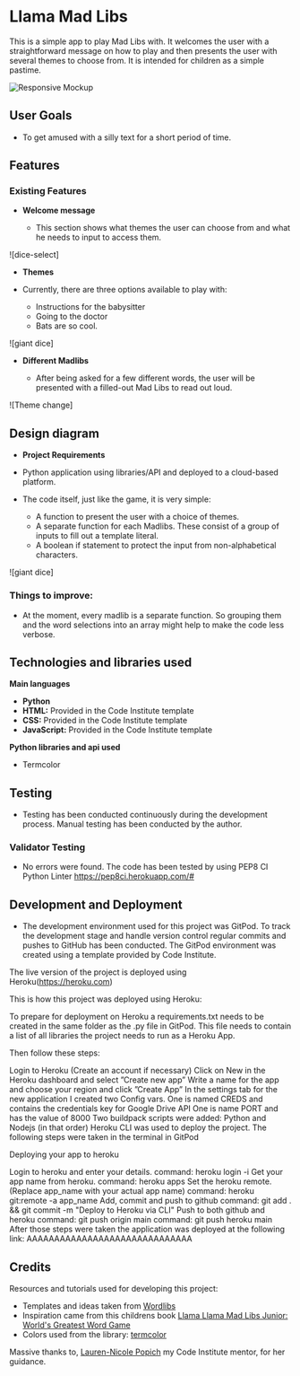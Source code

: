 #  Llama Mad Libs

This is a simple app to play Mad Libs with. It welcomes the user with a straightforward message on how to play and then presents the user with several themes to choose from. It is intended for children as a simple pastime.

![Responsive Mockup](assets/images/responsive-screens.png)

## User Goals 

 - To get amused with a silly text for a short period of time.


## Features 

### Existing Features

- __Welcome message__

  - This section shows what  themes the user can choose from and what he needs to input to access them.

![dice-select]

- __Themes__

 - Currently, there are three options available to play with: 
   - Instructions for the babysitter
   - Going to the doctor
   - Bats are so cool.

![giant dice]

- __Different Madlibs__

  - After being asked for a few different words, the user will be presented with a filled-out Mad Libs to read out loud.

![Theme change]

## Design diagram 

- __Project Requirements__

 - Python application using libraries/API and deployed to a cloud-based platform.
 - The code itself, just like the game, it is very simple:
   - A function to present the user with a choice of themes. 
   - A separate function for each Madlibs. These consist of a group of inputs to fill out a template literal.
   - A boolean if statement to protect the input from non-alphabetical characters.

![giant dice]

### Things to improve:

- At the moment,  every madlib is a separate function. So grouping them  and the word selections into an array might help to make the code less verbose.


## Technologies and libraries used

__Main languages__

- __Python__
-  __HTML:__ Provided in the Code Institute template
-  __CSS:__ Provided in the Code Institute template
-  __JavaScript:__ Provided in the Code Institute template

__Python libraries and api used__

-  Termcolor

## Testing 

- Testing has been conducted continuously during the development process. Manual testing has been conducted by the author.

### Validator Testing 

  - No errors were found. The code has been tested by using PEP8 CI Python Linter https://pep8ci.herokuapp.com/#

## Development and Deployment
 
- The development environment used for this project was GitPod. To track the development stage and handle version control regular commits and pushes to GitHub has been conducted. The GitPod environment was created using a template provided by Code Institute.

The live version of the project is deployed using Heroku(https://heroku.com)

This is how this project was deployed using Heroku:

To prepare for deployment on Heroku a requirements.txt needs to be created in the same folder as the .py file in GitPod. This file needs to contain a list of all libraries the project needs to run as a Heroku App.

Then follow these steps:

Login to Heroku (Create an account if necessary)
Click on New in the Heroku dashboard and select ”Create new app”
Write a name for the app and choose your region and click ”Create App”
In the settings tab for the new application I created two Config vars.
One is named CREDS and contains the credentials key for Google Drive API
One is name PORT and has the value of 8000
Two buildpack scripts were added: Python and Nodejs (in that order)
Heroku CLI was used to deploy the project. The following steps were taken in the terminal in GitPod

Deploying your app to heroku

Login to heroku and enter your details.
command: heroku login -i
Get your app name from heroku.
command: heroku apps
Set the heroku remote. (Replace app_name with your actual app name)
command: heroku git:remote -a app_name
Add, commit and push to github
command: git add . && git commit -m "Deploy to Heroku via CLI"
Push to both github and heroku
command: git push origin main
command: git push heroku main
After those steps were taken the application was deployed at the following link: AAAAAAAAAAAAAAAAAAAAAAAAAAAAAA

## Credits 

Resources and tutorials used for developing this project:
- Templates and ideas taken from [Wordlibs](https://www.thewordfinder.com/wordlibs/)
-  Inspiration came from this childrens book [Llama Llama Mad Libs Junior: World's Greatest Word Game](https://www.amazon.com/Llama-Mad-Libs-Junior/dp/1524790346)
- Colors used from the library: [termcolor ](https://pypi.org/project/termcolor/#description)

Massive thanks to, [Lauren-Nicole Popich](https://www.linkedin.com/in/lauren-nicole-popich-1ab87539/) my Code Institute mentor, for her guidance.
